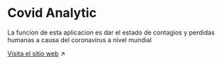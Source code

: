 # Covid Analytic

La funcion de esta aplicacion es dar el estado de contagios y perdidas humanas a causa del coronavirus a nivel mundial

[Visita el sitio web](https://covid-analytic.vercel.app/) :arrow_upper_right:
